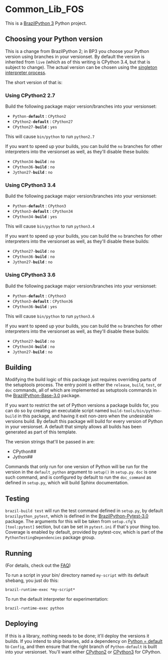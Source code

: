 # Common_Lib_FOS

This is a [BrazilPython 3](https://w.amazon.com/bin/view/BrazilPython3/) Python project.

## Choosing your Python version

This is a change from BrazilPython 2; in BP3 you choose your Python version
using branches in your versionset. By default the version is inherited from
`live` (which as of this writing is CPython 3.4, but that is subject to change).
The actual version can be chosen using the [singleton interpreter process](https://w.amazon.com/index.php/BuilderTools/LiveCuration/SingletonInterpreters).

The short version of that is:

### Using CPython2 2.7

Build the following package major version/branches into your versionset:

* `Python-`**`default`** : `CPython2`
* `CPython2-`**`default`** : `CPython27`
* `CPython27-`**`build`** : `yes`

This will cause `bin/python` to run `python2.7`

If you want to speed up your builds, you can build the `no` branches for other
interpreters into the versionset as well, as they'll disable these builds:

* `CPython34-`**`build`** : `no`
* `CPython36-`**`build`** : `no`
* `Jython27-`**`build`** : `no`

### Using CPython3 3.4

Build the following package major version/branches into your versionset:

* `Python-`**`default`** : `CPython3`
* `CPython3-`**`default`** : `CPython34`
* `CPython34-`**`build`** : `yes`

This will cause `bin/python` to run `python3.4`

If you want to speed up your builds, you can build the `no` branches for other
interpreters into the versionset as well, as they'll disable these builds:

* `CPython27-`**`build`** : `no`
* `CPython36-`**`build`** : `no`
* `Jython27-`**`build`** : `no`

### Using CPython3 3.6

Build the following package major version/branches into your versionset:

* `Python-`**`default`** : `CPython3`
* `CPython3-`**`default`** : `CPython36`
* `CPython36-`**`build`** : `yes`

This will cause `bin/python` to run `python3.6`

If you want to speed up your builds, you can build the `no` branches for other
interpreters into the versionset as well, as they'll disable these builds:

* `CPython27-`**`build`** : `no`
* `CPython34-`**`build`** : `no`
* `Jython27-`**`build`** : `no`

## Building

Modifying the build logic of this package just requires overriding parts of the
setuptools process. The entry point is either the `release`, `build`, `test`, or
`doc` commands, all of which are implemented as setuptools commands in
the [BrazilPython-Base-3.0](https://code.amazon.com/packages/BrazilPython-Base/releases) 
package.

If you want to restrict the set of Python versions a package builds for, you can
do so by creating an executable script named `build-tools/bin/python-build` in
this package, and having it exit non-zero when the undesirable versions build.
By default this package will build for every version of Python in your
versionset. A default that simply allows all builds has been generated as part
of this template.

The version strings that'll be passed in are:

* CPython##
* Jython##

Commands that only run for one version of Python will be run for the version in
the `default_python` argument to `setup()` in `setup.py`. `doc` is one such
command, and is configured by default to run the `doc_command` as defined in
`setup.py`, which will build Sphinx documentation.

## Testing

`brazil-build test` will run the test command defined in `setup.py`, by default `brazilpython_pytest`, which is defined in the [BrazilPython-Pytest-3.0](https://code.amazon.com/packages/BrazilPython-Pytest/releases) package. The arguments for this will be taken from `setup.cfg`'s `[tool:pytest]` section, but can be set in `pytest.ini` if that's your thing too. Coverage is enabled by default, provided by pytest-cov, which is part of the `PythonTestingDependencies` package group.

## Running

(For details, check out the [FAQ](https://w.amazon.com/bin/view/BrazilPython3/FAQ/#HHowdoIrunaninterpreterinmypackage3F))

To run a script in your bin/ directory named `my-script` with its default
shebang, you just do this:

`brazil-runtime-exec *my-script*`

To run the default interpreter for experimentation:

`brazil-runtime-exec python`

## Deploying

If this is a library, nothing needs to be done; it'll deploy the versions it builds. If you intend to ship binaries, add a dependency on [Python = default](https://devcentral.amazon.com/ac/brazil/directory/package/majorVersionSummary/Python?majorVersion=default) to `Config`, and then ensure that the right branch of `Python-default` is built into your versionset. You'll want either [CPython2](https://code.amazon.com/packages/Python/trees/CPython2) or [CPython3](https://code.amazon.com/packages/Python/trees/CPython3) for CPython.
